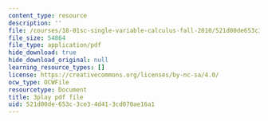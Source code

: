 ```yaml
---
content_type: resource
description: ''
file: /courses/18-01sc-single-variable-calculus-fall-2010/521d00de653c3ce34d413cd070ae16a1_BGE3wb7H2PA.pdf
file_size: 54864
file_type: application/pdf
hide_download: true
hide_download_original: null
learning_resource_types: []
license: https://creativecommons.org/licenses/by-nc-sa/4.0/
ocw_type: OCWFile
resourcetype: Document
title: 3play pdf file
uid: 521d00de-653c-3ce3-4d41-3cd070ae16a1
---
```

